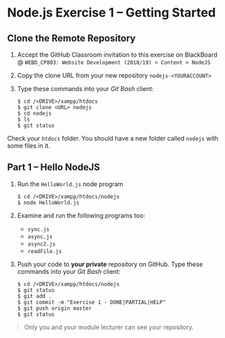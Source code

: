 # Node.js Exercise 1 – Getting Started


## Clone the Remote Repository

1.	Accept the GitHub Classroom invitation to this exercise on BlackBoard @ ``WEBD_CP803: Website Development (2018/19) > Content > NodeJS``

1.	Copy the clone URL from your new repository ``nodejs-<YOURACCOUNT>``

1.	Type these commands into your *Git Bash* client:

	```
	$ cd /<DRIVE>/xampp/htdocs   
	$ git clone <URL> nodejs
	$ cd nodejs
	$ ls
	$ git status

	```

Check your ``htdocs`` folder.  You should have a new folder called ``nodejs`` with some files in it.


## Part 1 – Hello NodeJS

1.	Run the ``HelloWorld.js`` node program

    ```
	$ cd /<DRIVE>/xampp/htdocs/nodejs
	$ node HelloWorld.js

	```

1.	Examine and run the following programs too:

    - ``sync.js``
    - ``async.js``
    - ``async2.js``
	- ``readFile.js``
    
1.	Push your code to **your private** repository on GitHub.  Type these commands into your *Git Bash* client:

	```
	$ cd /<DRIVE>/xampp/htdocs/nodejs
	$ git status
	$ git add .
	$ git commit -m "Exercise 1 - DONE|PARTIAL|HELP"
	$ git push origin master
	$ git status

	```

> Only you and your module lecturer can see your repository.